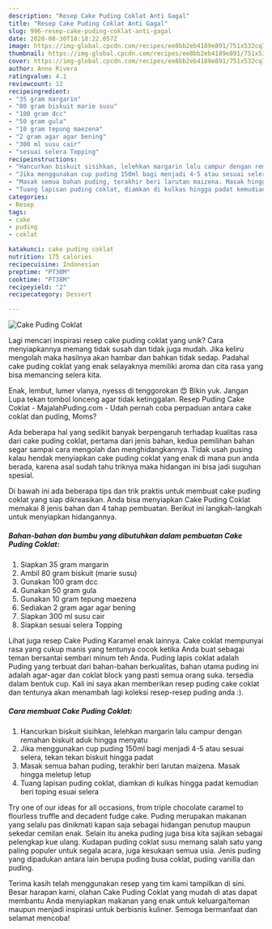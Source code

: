 ```yaml
---
description: "Resep Cake Puding Coklat Anti Gagal"
title: "Resep Cake Puding Coklat Anti Gagal"
slug: 996-resep-cake-puding-coklat-anti-gagal
date: 2020-08-30T18:18:22.057Z
image: https://img-global.cpcdn.com/recipes/ee8bb2eb4189e891/751x532cq70/cake-puding-coklat-foto-resep-utama.jpg
thumbnail: https://img-global.cpcdn.com/recipes/ee8bb2eb4189e891/751x532cq70/cake-puding-coklat-foto-resep-utama.jpg
cover: https://img-global.cpcdn.com/recipes/ee8bb2eb4189e891/751x532cq70/cake-puding-coklat-foto-resep-utama.jpg
author: Anne Rivera
ratingvalue: 4.1
reviewcount: 12
recipeingredient:
- "35 gram margarin"
- "80 gram biskuit marie susu"
- "100 gram dcc"
- "50 gram gula"
- "10 gram tepung maezena"
- "2 gram agar agar bening"
- "300 ml susu cair"
- "sesuai selera Topping"
recipeinstructions:
- "Hancurkan biskuit sisihkan, lelehkan margarin lalu campur dengan remahan biskuit aduk hingga menyatu"
- "Jika menggunakan cup puding 150ml bagi menjadi 4-5 atau sesuai selera, tekan tekan biskuit hingga padat"
- "Masak semua bahan puding, terakhir beri larutan maizena. Masak hingga meletup letup"
- "Tuang lapisan puding coklat, diamkan di kulkas hingga padat kemudian beri toping esuai selera"
categories:
- Resep
tags:
- cake
- puding
- coklat

katakunci: cake puding coklat 
nutrition: 175 calories
recipecuisine: Indonesian
preptime: "PT30M"
cooktime: "PT38M"
recipeyield: "2"
recipecategory: Dessert

---
```



![Cake Puding Coklat](https://img-global.cpcdn.com/recipes/ee8bb2eb4189e891/751x532cq70/cake-puding-coklat-foto-resep-utama.jpg)

Lagi mencari inspirasi resep cake puding coklat yang unik? Cara menyiapkannya memang tidak susah dan tidak juga mudah. Jika keliru mengolah maka hasilnya akan hambar dan bahkan tidak sedap. Padahal cake puding coklat yang enak selayaknya memiliki aroma dan cita rasa yang bisa memancing selera kita.

Enak, lembut, lumer vlanya, nyesss di tenggorokan 😍 Bikin yuk. Jangan Lupa tekan tombol lonceng agar tidak ketinggalan. Resep Puding Cake Coklat - MajalahPuding.com - Udah pernah coba perpaduan antara cake coklat dan puding, Moms?

Ada beberapa hal yang sedikit banyak berpengaruh terhadap kualitas rasa dari cake puding coklat, pertama dari jenis bahan, kedua pemilihan bahan segar sampai cara mengolah dan menghidangkannya. Tidak usah pusing kalau hendak menyiapkan cake puding coklat yang enak di mana pun anda berada, karena asal sudah tahu triknya maka hidangan ini bisa jadi suguhan spesial.


Di bawah ini ada beberapa tips dan trik praktis untuk membuat cake puding coklat yang siap dikreasikan. Anda bisa menyiapkan Cake Puding Coklat memakai 8 jenis bahan dan 4 tahap pembuatan. Berikut ini langkah-langkah untuk menyiapkan hidangannya.

<!--inarticleads1-->

##### Bahan-bahan dan bumbu yang dibutuhkan dalam pembuatan Cake Puding Coklat:

1. Siapkan 35 gram margarin
1. Ambil 80 gram biskuit (marie susu)
1. Gunakan 100 gram dcc
1. Gunakan 50 gram gula
1. Gunakan 10 gram tepung maezena
1. Sediakan 2 gram agar agar bening
1. Siapkan 300 ml susu cair
1. Siapkan sesuai selera Topping


Lihat juga resep Cake Puding Karamel enak lainnya. Cake coklat mempunyai rasa yang cukup manis yang tentunya cocok ketika Anda buat sebagai teman bersantai sembari minum teh Anda. Puding lapis coklat adalah Puding yang terbuat dari bahan-bahan berkualitas, bahan utama puding ini adalah agar-agar dan coklat block yang pasti semua orang suka. tersedia dalam bentuk cup. Kali ini saya akan memberikan resep puding cake coklat dan tentunya akan menambah lagi koleksi resep-resep puding anda :). 

<!--inarticleads2-->

##### Cara membuat Cake Puding Coklat:

1. Hancurkan biskuit sisihkan, lelehkan margarin lalu campur dengan remahan biskuit aduk hingga menyatu
1. Jika menggunakan cup puding 150ml bagi menjadi 4-5 atau sesuai selera, tekan tekan biskuit hingga padat
1. Masak semua bahan puding, terakhir beri larutan maizena. Masak hingga meletup letup
1. Tuang lapisan puding coklat, diamkan di kulkas hingga padat kemudian beri toping esuai selera


Try one of our ideas for all occasions, from triple chocolate caramel to flourless truffle and decadent fudge cake. Puding merupakan makanan yang selalu pas dinikmati kapan saja sebagai hidangan penutup maupun sekedar cemilan enak. Selain itu aneka puding juga bisa kita sajikan sebagai pelengkap kue ulang. Kudapan puding coklat susu memang salah satu yang paling populer untuk segala acara, juga kesukaan semua usia. Jenis puding yang dipadukan antara lain berupa puding busa coklat, puding vanilla dan puding. 

Terima kasih telah menggunakan resep yang tim kami tampilkan di sini. Besar harapan kami, olahan Cake Puding Coklat yang mudah di atas dapat membantu Anda menyiapkan makanan yang enak untuk keluarga/teman maupun menjadi inspirasi untuk berbisnis kuliner. Semoga bermanfaat dan selamat mencoba!
